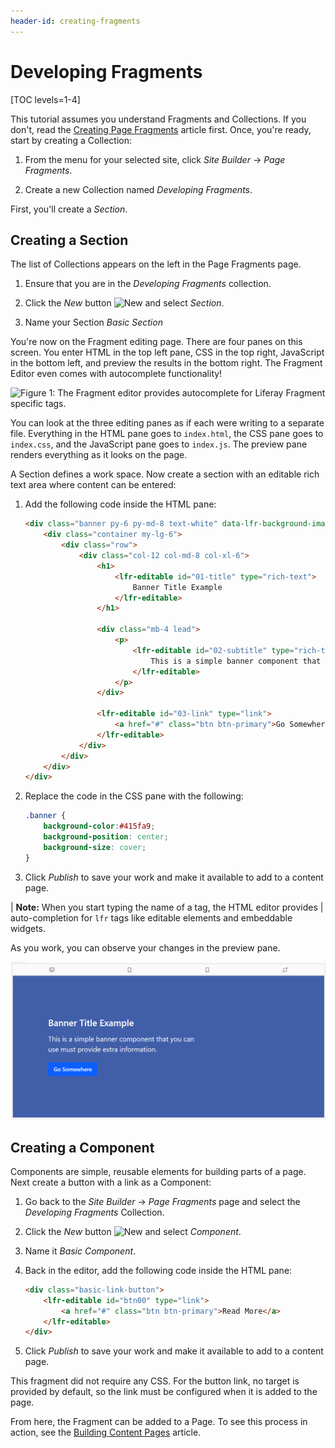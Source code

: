 ```yaml
---
header-id: creating-fragments
---
```


# Developing Fragments

[TOC levels=1-4]

This tutorial assumes you understand Fragments and Collections. If you don't,
read the
[Creating Page Fragments](/docs/7-2/user/-/knowledge_base/u/creating-page-fragments)
article first. Once, you're ready, start by creating a Collection:

1.  From the menu for your selected site, click *Site Builder* &rarr; *Page
    Fragments*.
 
2.  Create a new Collection named *Developing Fragments*.

First, you'll create a *Section*.

## Creating a Section

The list of Collections appears on the left in the Page Fragments page.

1.  Ensure that you are in the *Developing Fragments* collection.

2.  Click the *New* button ![New](../../../images/icon-add.png) and select
    *Section*.

3.  Name your Section *Basic Section*

You're now on the Fragment editing page. There are four panes on this screen.
You enter HTML in the top left pane, CSS in the top right, JavaScript in the
bottom left, and preview the results in the bottom right. The Fragment Editor
even comes with autocomplete functionality!

![Figure 1: The Fragment editor provides autocomplete for Liferay Fragment specific tags.](../../../images/fragment-editor-autocomplete.png)

You can look at the three editing panes as if each were writing to a separate 
file. Everything in the HTML pane goes to `index.html`, the CSS pane goes to 
`index.css`, and the JavaScript pane goes to `index.js`. The preview pane
renders everything as it looks on the page. 

A Section defines a work space. Now create a section with an editable rich text
area where content can be entered:

1.  Add the following code inside the HTML pane:

    ```html
    <div class="banner py-6 py-md-8 text-white" data-lfr-background-image-id="banner">
        <div class="container my-lg-6">
            <div class="row">
                <div class="col-12 col-md-8 col-xl-6">
                    <h1>
                        <lfr-editable id="01-title" type="rich-text">
                            Banner Title Example
                        </lfr-editable>
                    </h1>

                    <div class="mb-4 lead">
                        <p>
                            <lfr-editable id="02-subtitle" type="rich-text">
                                This is a simple banner component that you can use must provide extra information.
                            </lfr-editable>
                        </p>
                    </div>

                    <lfr-editable id="03-link" type="link">
                        <a href="#" class="btn btn-primary">Go Somewhere</a>
                    </lfr-editable>
                </div>
            </div>
        </div>
    </div>
    ```

2.  Replace the code in the CSS pane with the following:

    ```css
    .banner {
        background-color:#415fa9;
        background-position: center;
        background-size: cover;
    }
    ```

3.  Click *Publish* to save your work and make it available to add to a content
    page.

| **Note:** When you start typing the name of a tag, the HTML editor provides 
| auto-completion for `lfr` tags like editable elements and embeddable widgets.

As you work, you can observe your changes in the preview pane.

![Figure 2: The Fragment editor with HTML and CSS code and a live preview.](../../../images/fragment-editor-basic.png)

## Creating a Component

Components are simple, reusable elements for building parts of a page. Next
create a button with a link as a Component:

1.  Go back to the *Site Builder* &rarr; *Page Fragments* page and select the
    *Developing Fragments* Collection.

2.  Click the *New* button ![New](../../../images/icon-add.png) and select
    *Component*.

3.  Name it *Basic Component*.

4.  Back in the editor, add the following code inside the HTML pane:

    ```html
    <div class="basic-link-button">
        <lfr-editable id="btn00" type="link">
            <a href="#" class="btn btn-primary">Read More</a>
        </lfr-editable>
    </div>
    ```

5.  Click *Publish* to save your work and make it available to add to a content 
    page.

This fragment did not require any CSS. For the button link, no target is 
provided by default, so the link must be configured when it is added to the
page.

From here, the Fragment can be added to a Page. To see this process in action, 
see the
[Building Content Pages](/docs/7-2/user/-/knowledge_base/u/building-content-pages)
article.
